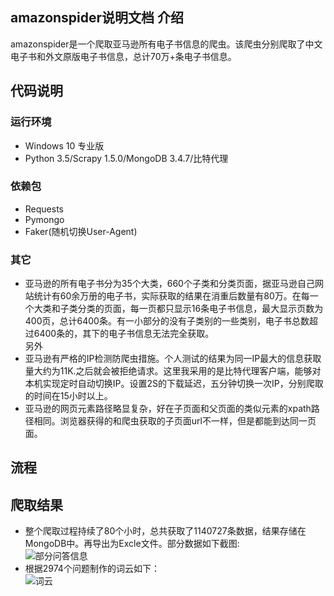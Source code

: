amazonspider说明文档
介绍
 - 
amazonspider是一个爬取亚马逊所有电子书信息的爬虫。该爬虫分别爬取了中文电子书和外文原版电子书信息，总计70万+条电子书信息。<br>

代码说明
--
### 运行环境
* Windows 10 专业版<br>
* Python 3.5/Scrapy 1.5.0/MongoDB 3.4.7/比特代理<br>

### 依赖包
* Requests<br>
* Pymongo<br>
* Faker(随机切换User-Agent)<br>

### 其它
* 亚马逊的所有电子书分为35个大类，660个子类和分类页面，据亚马逊自己网站统计有60余万册的电子书，实际获取的结果在消重后数量有80万。在每一个大类和子类分类的页面，每一页都只显示16条电子书信息，最大显示页数为400页，总计6400条。有一小部分的没有子类别的一些类别，电子书总数超过6400条的，其下的电子书信息无法完全获取。<br>另外
* 亚马逊有严格的IP检测防爬虫措施。个人测试的结果为同一IP最大的信息获取量大约为11K.之后就会被拒绝请求。这里我采用的是比特代理客户端，能够对本机实现定时自动切换IP。设置2S的下载延迟，五分钟切换一次IP，分别爬取的时间在15小时以上。<br>
* 亚马逊的网页元素路径略显复杂，好在子页面和父页面的类似元素的xpath路径相同。浏览器获得的和爬虫获取的子页面url不一样，但是都能到达同一页面。

## 流程




爬取结果
-
* 整个爬取过程持续了80个小时，总共获取了1140727条数据，结果存储在MongoDB中。再导出为Excle文件。部分数据如下截图:<br>
![部分问答信息](https://github.com/lanluyu/zhihu/blob/master/pic/mongodb.PNG)
* 根据2974个问题制作的词云如下：<br>
![词云](https://github.com/lanluyu/zhihu/blob/master/pic/lanluyu%E8%AF%8D%E4%BA%91%E5%9B%BE20180711.png)
